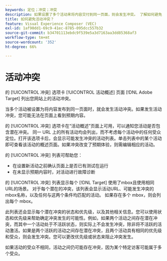 ```yaml
---
keywords: 定位；冲突；冲突
description: 如果设置了多个活动来将内容交付到同一页面，则会发生冲突。 了解如何避免在使用Adobe Target时出现冲突。
title: 如何避免活动冲突？
feature: Visual Experience Composer (VEC)
exl-id: 1af90dd1-69c9-41ec-8785-095dcc557b32
source-git-commit: b34701113ebdc9f539e5a3d7163aa3dd85368af3
workflow-type: tm+mt
source-wordcount: '352'
ht-degree: 66%

---
```


# 活动冲突

的 [!UICONTROL 冲突] 选项卡 [!UICONTROL 活动概述] 页面 [!DNL Adobe Target] 列出您网站上的活动冲突。

当多个活动被设置为将内容发布到同一页面时，就会发生活动冲突。如果发生活动冲突，您可能无法在页面上看到预期内容。

的 [!UICONTROL 冲突] 选项卡在“活动概述”页面上可用，可以通知您活动是否包含潜在冲突。 同一 URL 上的所有活动均会列出，而不考虑每个活动中的任何受众定位。打开该选项卡后，会显示可能发生冲突的活动列表。单击列表中的某个活动即可查看该活动的概述页面。如果冲突改变了预期体验，则需编辑相应的活动。

的 [!UICONTROL 冲突] 列表可帮助您：

* 在设置新活动之前确认页面上是否已有测试在运行
* 在未显示预期内容时，对活动进行故障诊断

的 [!UICONTROL 冲突] 列表显示每个 [!DNL Target] 使用了mbox且使用相同URL的场景。 对于每个潜在的冲突，该列表会显示活动URL、可能发生冲突的mbox名称，以及任何与这两个条件均匹配的活动。 如果存在多个 mbox，则会列出每个 mbox。

此列表还会显示每个潜在冲突的状态和优先级，以及其他相关信息。您可以使用状态和优先级来帮助确定冲突发生的可能性。例如，如果两个活动之间存在潜在冲突，而其中一个活动处于不活跃状态，则实际上不会发生冲突，除非将不活跃的活动激活。如果是两个活跃的活动之间存在潜在冲突，且两个活动具有相同的优先级和受众，则会发生冲突。您可以更改优先级或状态来阻止冲突发生。

如果活动的受众不相同，活动之间仍可能存在冲突，因为某个特定访客可能属于多个受众。

